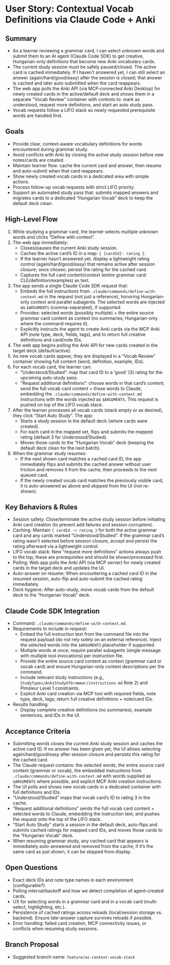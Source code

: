 # User Story: Contextual Vocab Definitions via Claude Code + Anki

## Summary
- As a learner reviewing a grammar card, I can select unknown words and submit them to an AI agent (Claude Code SDK) to get creative, Hungarian-only definitions that become new Anki vocabulary cards.
- The current study session must be safely paused/closed. The active card is cached immediately. If I haven’t answered yet, I can still select an answer (again/hard/good/easy) after the session is closed; that answer is cached and later auto-submitted when the card reappears.
- The web app polls the Anki API (via MCP-connected Anki Desktop) for newly created cards in the active/default deck and shows them in a separate “Vocab Review” container with controls to: mark as understood, request more definitions, and start an auto study pass.
- Vocab requests follow a LIFO stack so newly requested prerequisite words are handled first.

## Goals
- Provide clear, context-aware vocabulary definitions for words encountered during grammar study.
- Avoid conflicts with Anki by closing the active study session before new notes/cards are created.
- Maintain learner flow: cache the current card and answer, then resume and auto-submit when that card reappears.
- Show newly created vocab cards in a dedicated area with simple actions.
- Process follow-up vocab requests with strict LIFO priority.
- Support an automated study pass that: submits mapped answers and migrates cards to a dedicated “Hungarian Vocab” deck to keep the default deck clean.

## High-Level Flow
1. While studying a grammar card, the learner selects multiple unknown words and clicks “Define with context”.
2. The web app immediately:
   - Closes/pauses the current Anki study session.
   - Caches the active card’s ID in a map: `{ [cardId]: rating }`.
   - If the learner hasn’t answered yet, display a lightweight rating control (again/hard/good/easy) that remains active after session closure; once chosen, persist the rating for the cached card.
   - Captures the full card content/context (entire grammar card: CLE/definition/examples) as text.
3. The app sends a single Claude Code SDK request that:
   - Embeds the full instructions from `.claude/commands/define-with-context.md` in the request (not just a reference), honoring Hungarian-only context and parallel subagents. The selected words are injected as `$ARGUMENTS` (comma-separated), if supported.
   - Provides: selected words (possibly multiple) + the entire source grammar card content as context (no summaries; Hungarian-only where the command requires it).
   - Explicitly instructs the agent to create Anki cards via the MCP Anki API (note type, deck, fields, tags), and to return full creative definitions and card/note IDs.
4. The web app begins polling the Anki API for new cards created in the target deck (default/active).
5. As new vocab cards appear, they are displayed in a “Vocab Review” container showing full content (word, definition, example, IDs).
6. For each vocab card, the learner can:
   - “Understood/Studied”: map that card ID to a ‘good’ (3) rating for the upcoming auto-study pass.
   - “Request additional definitions”: choose words in that card’s content; send the full vocab card content + those words to Claude, embedding the `.claude/commands/define-with-context.md` instructions with the words injected as `$ARGUMENTS`. This request is pushed on top of the LIFO vocab stack.
7. After the learner processes all vocab cards (stack empty or as desired), they click “Start Auto Study”. The app:
   - Starts a study session in the default deck (where cards were created).
   - For each card in the mapped set, flips and submits the mapped rating (default 3 for Understood/Studied).
   - Moves those cards to the “Hungarian Vocab” deck (keeping the default deck clean for the next batch).
8. When the grammar study resumes:
   - If the next shown card matches a cached card ID, the app immediately flips and submits the cached answer without user friction and removes it from the cache, then proceeds to the next queued card.
   - If the newly created vocab card matches the previously visible card, it is auto-answered as above and skipped from the UI (not re-shown).

## Key Behaviors & Rules
- Session safety: Close/terminate the active study session before initiating Anki card creation (to prevent add failures and session corruption).
- Caching: Maintain `{ cardId -> rating }` for both the active grammar card and any cards marked “Understood/Studied”. If the grammar card’s rating wasn’t selected before session closure, accept and persist the rating afterward via a lightweight control.
- LIFO vocab stack: New “request more definitions” actions always push to the top; these are prerequisites and should be shown/processed first.
- Polling: Web app polls the Anki API (via MCP server) for newly created cards in the target deck and updates the UI.
- Auto-answer on resume: When encountering a cached card ID in the resumed session, auto-flip and auto-submit the cached rating immediately.
- Deck hygiene: After auto-study, move vocab cards from the default deck to the “Hungarian Vocab” deck.

## Claude Code SDK Integration
- Command: `.claude/commands/define-with-context.md`.
- Requirements to include in request:
  - Embed the full instruction text from the command file into the request payload (do not rely solely on an external reference). Inject the selected words into the `$ARGUMENTS` placeholder if supported.
  - Multiple words at once; require parallel subagents (single message with multiple tool invocations) per instruction file.
  - Provide the entire source card content as context (grammar card or vocab card) and ensure Hungarian-only context descriptions per the command.
  - Include relevant study instructions (e.g., `StudyTypes/AnkiStudyOfGrammar/instructions.md` Role 2) and Pimsleur Level 1 constraints.
  - Explicit Anki card creation via MCP tool with required fields, note type, deck, tags; return full creative definitions + note/card IDs.
- Results handling:
  - Display complete creative definitions (no summaries), example sentences, and IDs in the UI.

## Acceptance Criteria
- Submitting words closes the current Anki study session and caches the active card ID. If no answer has been given yet, the UI allows selecting again/hard/good/easy after session closure and persists this rating for the cached card.
- The Claude request contains: the selected words, the entire source card content (grammar or vocab), the embedded instructions from `.claude/commands/define-with-context.md` with words supplied as `$ARGUMENTS` where possible, and explicit MCP Anki creation instructions.
- The UI polls and shows new vocab cards in a dedicated container with full definitions and IDs.
- “Understood/Studied” maps that vocab card’s ID to rating 3 in the cache.
- “Request additional definitions” sends the full vocab card content + selected words to Claude, embedding the instruction text, and pushes the request onto the top of the LIFO stack.
- “Start Auto Study” starts a session in the default deck, auto-flips and submits cached ratings for mapped card IDs, and moves those cards to the “Hungarian Vocab” deck.
- When resuming grammar study, any cached card that appears is immediately auto-answered and removed from the cache; if it’s the same card as just shown, it can be skipped from display.

## Open Questions
- Exact deck IDs and note type names in each environment (configurable?).
- Polling interval/backoff and how we detect completion of agent-created cards.
- UX for selecting words in a grammar card and in a vocab card (multi-select, highlighting, etc.).
- Persistence of cached ratings across reloads (local/session storage vs. backend). Ensure late-answer capture survives reloads if possible.
- Error handling: failed card creation, MCP connectivity issues, or conflicts when resuming study sessions.

## Branch Proposal
- Suggested branch name: `feature/ai-context-vocab-stack`
